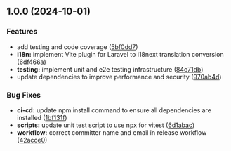 ## 1.0.0 (2024-10-01)

### Features

* add testing and code coverage ([5bf0dd7](https://github.com/adesege/vite-plugin-laravel-i18next/commit/5bf0dd7699dfc8277f28913e713429d6c7458ffc))
* **i18n:** implement Vite plugin for Laravel to i18next translation conversion ([6df466a](https://github.com/adesege/vite-plugin-laravel-i18next/commit/6df466a3b8a58fb1f2aa8eae9dd9fd1c1b042882))
* **testing:** implement unit and e2e testing infrastructure ([84c71db](https://github.com/adesege/vite-plugin-laravel-i18next/commit/84c71db3f1e1f0f360aaa13dede2b0ce70a706b7))
* update dependencies to improve performance and security ([970ab4d](https://github.com/adesege/vite-plugin-laravel-i18next/commit/970ab4dd46103f1c862db691c7063c88848852ea))

### Bug Fixes

* **ci-cd:** update npm install command to ensure all dependencies are installed ([1bf131f](https://github.com/adesege/vite-plugin-laravel-i18next/commit/1bf131f9bd0134109b5cacea2ef6ec2be79312c3))
* **scripts:** update unit test script to use npx for vitest ([6d1abac](https://github.com/adesege/vite-plugin-laravel-i18next/commit/6d1abaca0b3c82878868c06fad65f36de383a523))
* **workflow:** correct committer name and email in release workflow ([42acce0](https://github.com/adesege/vite-plugin-laravel-i18next/commit/42acce049ea2c455dc7f31f5a758973572c2598c))
